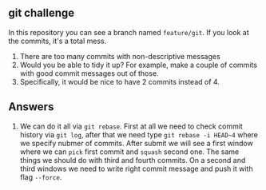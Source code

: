 ## git challenge

In this repository you can see a branch named `feature/git`.
If you look at the commits, it's a total mess.

1. There are too many commits with non-descriptive messages
2. Would you be able to tidy it up? For example, make a couple of commits
   with good commit messages out of those.
3. Specifically, it would be nice to have 2 commits instead of 4.

## Answers

1. We can do it all via `git rebase`. First at all we need to check commit history via `git log`, after that we need type `git rebase -i HEAD~4` where we specify nubmer of commits. After submit we will see a first window where we can `pick` first commit and `squash` second one. The same things we should do with third and fourth commits. On a second and third windows we need to write right commit message and push it with flag `--force`.
